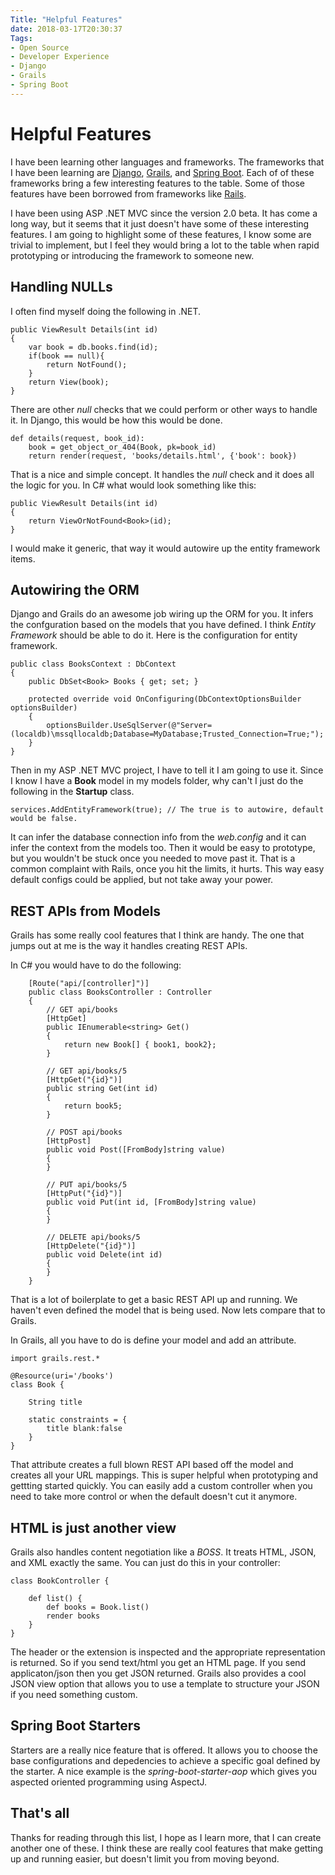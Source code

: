 ```yaml
---
Title: "Helpful Features"
date: 2018-03-17T20:30:37
Tags: 
- Open Source
- Developer Experience
- Django
- Grails
- Spring Boot
---
```

# Helpful Features

I have been learning other languages and frameworks. The frameworks that I have been learning are [Django](https://www.djangoproject.com/), [Grails](https://grails.org/), and [Spring Boot](https://projects.spring.io/spring-boot/). Each of of these frameworks bring a few interesting features to the table. Some of those features have been borrowed from frameworks like [Rails](http://rubyonrails.org/). 

I have been using ASP .NET MVC since the version 2.0 beta. It has come a long way, but it seems that it just doesn't have some of these interesting features. I am going to highlight some of these features, I know some are trivial to implement, but I feel they would bring a lot to the table when rapid prototyping or introducing the framework to someone new.

## Handling NULLs

I often find myself doing the following in .NET.

```
public ViewResult Details(int id)
{
    var book = db.books.find(id);
    if(book == null){
        return NotFound();
    }
    return View(book);
}
```

There are other *null* checks that we could perform or other ways to handle it. In Django, this would be how this would be done.

```
def details(request, book_id):
    book = get_object_or_404(Book, pk=book_id)
    return render(request, 'books/details.html', {'book': book})
```

That is a nice and simple concept. It handles the *null* check and it does all the logic for you.  In C# what would look something like this:

```
public ViewResult Details(int id)
{
    return ViewOrNotFound<Book>(id);
}
```

I would make it generic, that way it would autowire up the entity framework items.

## Autowiring the ORM

Django and Grails do an awesome job wiring up the ORM for you. It infers the confguration based on the models that you have defined. I think *Entity Framework* should be able to do it. Here is the configuration for entity framework.

```
public class BooksContext : DbContext
{
    public DbSet<Book> Books { get; set; }
       
    protected override void OnConfiguring(DbContextOptionsBuilder optionsBuilder)
    {
        optionsBuilder.UseSqlServer(@"Server=(localdb)\mssqllocaldb;Database=MyDatabase;Trusted_Connection=True;");
    }
}
```

Then in my ASP .NET MVC project, I have to tell it I am going to use it. Since I know I have a **Book** model in my models folder, why can't I just do the following in the **Startup** class.

```
services.AddEntityFramework(true); // The true is to autowire, default would be false.
```

It can infer the database connection info from the *web.config* and it can infer the context from the models too. Then it would be easy to prototype, but you wouldn't be stuck once you needed to move past it. That is a common complaint with Rails, once you hit the limits, it hurts. This way easy default configs could be applied, but not take away your power.

## REST APIs from Models

Grails has some really cool features that I think are handy. The one that jumps out at me is the way it handles creating REST APIs.

In C# you would have to do the following:

```
    [Route("api/[controller]")]
    public class BooksController : Controller
    {
        // GET api/books
        [HttpGet]
        public IEnumerable<string> Get()
        {
            return new Book[] { book1, book2};
        }

        // GET api/books/5
        [HttpGet("{id}")]
        public string Get(int id)
        {
            return book5;
        }

        // POST api/books
        [HttpPost]
        public void Post([FromBody]string value)
        {
        }

        // PUT api/books/5
        [HttpPut("{id}")]
        public void Put(int id, [FromBody]string value)
        {
        }

        // DELETE api/books/5
        [HttpDelete("{id}")]
        public void Delete(int id)
        {
        }
    }
```

That is a lot of boilerplate to get a basic REST API up and running. We haven't even defined the model that is being used. Now lets compare that to Grails.

In Grails, all you have to do is define your model and add an attribute.

```
import grails.rest.*

@Resource(uri='/books')
class Book {

    String title

    static constraints = {
        title blank:false
    }
}
```

That attribute creates a full blown REST API based off the model and creates all your URL mappings. This is super helpful when prototyping and gettting started quickly. You can easily add a custom controller when you need to take more control or when the default doesn't cut it anymore.

## HTML is just another view

Grails also handles content negotiation like a *BOSS*. It treats HTML, JSON, and XML exactly the same. You can just do this in your controller:

```
class BookController {

    def list() {
        def books = Book.list()
        render books
    }
}
```

The header or the extension is inspected and the appropriate representation is returned. So if you send text/html you get an HTML page. If you send applicaton/json then you get JSON returned. Grails also provides a cool JSON view option that allows you to use a template to structure your JSON if you need something custom.

## Spring Boot Starters

Starters are a really nice feature that is offered. It allows you to choose the base configurations and depedencies to achieve a specific goal defined by the starter. A nice example is the *spring-boot-starter-aop* which gives you aspected oriented programming using AspectJ.

## That's all

Thanks for reading through this list, I hope as I learn more, that I can create another one of these. I think these are really cool features that make getting up and running easier, but doesn't limit you from moving beyond.
